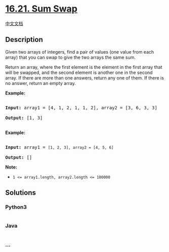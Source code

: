 # [16.21. Sum Swap](https://leetcode-cn.com/problems/sum-swap-lcci)

[中文文档](/lcci/16.21.Sum%20Swap/README.md)

## Description
<p>Given two arrays of integers, find a pair of values (one value from each array) that you can swap to give the two arrays the same sum.</p>



<p>Return an array, where the first element is the element in the first array that will be swapped, and the second element is another one in the second array. If there are more than one answers, return any one of them. If there is no answer, return an empty array.</p>



<p><strong>Example:</strong></p>



<pre>

<strong>Input:</strong> array1 = [4, 1, 2, 1, 1, 2], array2 = [3, 6, 3, 3]

<strong>Output:</strong> [1, 3]

</pre>



<p><strong>Example:</strong></p>



<pre>

<strong>Input:</strong> array1 = <code>[1, 2, 3], array2 = [4, 5, 6]</code>

<strong>Output: </strong>[]</pre>



<p><strong>Note: </strong></p>



<ul>
	<li><code>1 &lt;= array1.length, array2.length &lt;= 100000</code></li>
</ul>




## Solutions


### Python3

```python

```

### Java

```java

```

### ...
```

```
